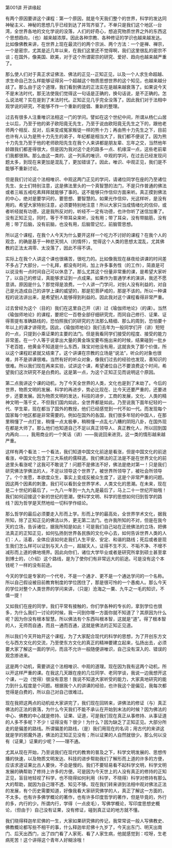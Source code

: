 第001讲 开讲缘起

有两个原因要讲这个课程：第一个原因，就是今天我们整个的世界，科学的发达同神秘主义、神秘的思想几乎已经到达了并驾齐驱了。不单只是我们这个地区--台湾，全世界各地的文化学说的没落，人们的好奇心，想追究物质世界之外的东西这个思想趋向，（也）越来越浓厚。因此各种宗教、各种修证的学识也越来越发达。比如像佛教来讲，在世界上现在最流行的两个宗派、两个方法：一个是禅、禅宗，一个是密宗，尤其是近几年以来，在我们这里还不觉得啊，我们这里很乱的密宗不谈；在国外，像美国、欧美，对于这个所谓密宗的研究、爱好、趋向也越来越严重了。

那么使人们对于真正求证佛法、佛法的正见--正知正见，以及一个人求生命超越、求生命自己怎么样能够证得另一个超越这个物质思想世界的这个知见，也越来越分歧了。那么由于这个道理，我们看到佛法的正法实在是越来越衰落了。如果说今天不是末法时代，那无法使我们觉得这一句话是正确的，换句话说，是不正确的。怎么说法呢？实在是到了末法时代。正知正见几乎完全没落了。因此我们对于法相中观学说的研究，不能够不作一个重新的提倡、重新的整理。

过去有很多人注重唯识法相这一门的学问。譬如在这个世纪中间，所谓从杨仁山居士以后，乃至于他的弟子欧阳竟无先生，乃至于说由欧阳竟无先生之下的，跟他老师两个相反、反对，后来变成冤家叛徒一样的熊十力；再由熊十力先生之下，目前也许有人认为是熊十力先生的弟子，年纪都是相当大了，我们都不便说了。因为熊十力先生乃至于他的老师欧阳先生在我个人来讲都是朋友辈、忘年之交，当然他年龄跟我们都差得很大，但是因为我对这个走的路多一点、机缘深一点，这些老前辈们我都很熟。那么由这一类的、这一列系的唯识、中观的学问，在过去已经发现问题太多，到现在来更加是混乱了，更加错误了。因此，唯识、中观正见，我们是不能够不重新讨论。

但是我们讨论这个法相唯识、中观这两门正见的学问，请诸位同学在座的乃至诸位先生、女士们特别注意，这是佛法里头的一个真智慧的法门，不是只作普通的佛法或者三皈五戒吃素拜拜就能够了事的。这不能够只作信仰方面来听。真正摸到佛法的中心，绝对是要学问的，要思想、要智慧的。如果光作信仰，光这样听，是没有用的。希望大家特别注意，必须要特别地注意！所以大家只当成情绪化的信仰，或者听经就有功德，这是我所反对的，听经不一定有功德，也许你听了迷信加重了。没有正知正见，同时，等于不带耳朵来听，没有用；带了耳朵，没有带脑筋，没有用；带了后脑，没有前脑，也没有用，后脑管记忆，前脑管思想。

所以这个课程，在我个人今天为什么要开这样一个吃力不讨好的课程？在我个人的观念，的确是基于一种悲天悯人（的情怀），觉得这个人类的思想太混乱，尤其佛教的正法太凋零、太没落了，因此不得不讲。

实际上在我个人讲这个课也很痛苦，很吃力的。比如像我现在昼夜给讲课的时间差不多占了大部分，一个礼拜，都没有时间，加上许多事务性（的工作），简直是可以说没有一点时间自己可以休息了。那么尤其这个份量非常重的课，是希望大家听了，以自己的修证，真能够求证到一点成果。如果作为普通学术的演讲，我还不愿意讲。原因是什么？那觉得是浪费。一个人讲一门学问，对别人没有利益的，对自己是光造成自己的讲学上课的威望的，那是犯菩萨戒的，那是不该的。所以一种课程的说法讲出来，是希望别人能够得到利益的。因此我对这个课程看得非常严重。

过去曾经为这个（目的）我们在这里自己开（讲）过《瑜伽师地论》（的课）。当然《瑜伽师地论》的课程，要把它一百卷全部仔细研究完，而同自己修行、证果、证得菩提有准确路线的，恐怕照我们的研究的方法那么精细、那么的周到，恐怕要十年以上的课才讲得完。因此，《瑜伽师地论》我们去年为一般同学们开（讲）短短的一点，只提到小乘证果的主要的法门。但是我看同学们接受的程度、接受的能力非常差。在一个人等于说拿出大量的黄金珠宝要布施出来的时候，结果碰到一批乡下老百姓，他黄金不知道是什么东西，珠宝对他没有用，这就丧失了那个价值，所以这个课程赶紧就又结束了。这个讲课在宗教的立场是“说法”，听众的对象也很难，并不是讲课很难。当然有好的听众对象，像我们过去的经验也发现，善知识的很难。所以我们现在再来实验，试讲这个课，希望诸位自己不要浪费这个时间，希望我们这次研究不是白费的。这是第一点，为这个正知正见而说明这个原因。

第二点我讲这个课的动机，为了今天全世界的人类，文化也是到了末劫了。今后的世界，物质文明的发展、科学的再进步，势必比现在、比今天还要严重的，还要进步，还要发展。因为物质文明的发达，科技的进步，工商的发展，文化、人类的精神文明一落千丈，不但我们国内如此，全世界都是如此。乃至说我下面年纪轻的一代、学生辈，现在都当了国外的教授，他们已经感觉到一代不如一代。而发现每个国家每个地区都是非常需要的。例如在国外的各国，我们很多年轻的中国人，在那里稍懂了一点打坐，稍懂一点太极拳，稍稍懂一点乱七八糟的阴阳八卦，在国外现在都是大师了。那么他们也知道自己不足以真正领导人、真正教化人，所以回到国内再向……，我用商业的一个笑话（讲）——我说回来进货。这一类的情形越来越严重。

这样有两个看法：一个看法，我们知道中国文化前途是看涨，但是中国文化的前途看涨，中国文化包含了三大系统的儒释道。我们佛法的正法是不是在世界文化的前途里头看涨呢？这我可不敢说了！问题不是佛法不好，佛法是绝对第一！只是我们研究佛法学佛法的人，不足以领导这个世界了。被世界所领导了，被社会所领导了。个个发愿，本欲度众生，事实上变成反被众生度了，这是个非常严重的问题。因这两个因素的刺激，我们可以看到全世界学术、人类文化的思潮。在未来，现在是二十世纪的最后了，一九八一年到一九九九是最后了，马上二十一世纪开始哦！我们如何迎接这个新的世纪的思潮，使科学文明、科学的思想如何归到哲学的路线？因为哲学是天然地给一切科学作结论。

那么哲学的最后必须要走入形而上学。形而上学的最高处，全世界学术文化，据我所知，除了正知正见的佛法以外，更无第二法门。也许我所知的不对，但是在我今天的立场，告诉诸位，据我所知是如此！可是我们自己站在正统佛法的立场，把佛法真正的正知正见，如何弘扬到世界各民族的文化中心去，如何告诉世界人类的人们：人，活着，全体应该如何走我们人生平安、安定、和谐的路线；死后或者是现生我们怎么样可以证到与天人合一，超越天人，证得不生不灭、不垢不净、不增不减形而上道的佛地境界。因此向你们，诸位大学毕业或者是研究所拿到硕士甚至拿到博士的，（介绍）这个路线，是为了使你们有非常远大的前途。可是没有这个本钱呢？一样的没有前途。

今天的学位是专家的一个代号，不是一个通才、更不是一个通达学问的一个名称。所以自己假设被目前教育制度的学位困住了，那是很可怜的一个愚痴人。那么今天的学位对整个人类世界的学问来讲，（只是）沧海之一粟、九牛之一毛的知识，不值一提！

又如我们在座的同学，我们平常有接触的，你们学各种的专长的，拿到学位也很多，为什么我们一讨论的时候，我一问到你哪一方面你就不知道了？其原因为什么呢？因为你没有根本智慧。所以佛法有个东西叫根本智，这就是“道”。得了根本智的人，无师而自通，而且一通而百通，这就是佛法的正知正见道。

所以我们今天开始开这个课程，为了大家配合现代的科学的思想，为了开创东方文化与西方文化的交流，乃至使东方文化的真正的精神要建立起来，弘扬出去，必须要大家了解这一面的学问，而且不允许一般随便讲唯识，自己没有深入的、错误的观念掺进来。

这是两个动机，需要讲这个法相唯识、中观的道理。现在因为我有这两个动机，所以开这样严重的课。在我这几天跟在座的几位同学、老同学谈，我说一边我想开这个课，一边（觉得）很没有意思！我说不知道大家听受的能力，大家真地研究的能力到什么程度是个问题。根据我个人的讲课的经验，也许我这个是偏见，我每次都觉得是白费的，所以自己对自己很难过。

现在我把这两点的动机给大家讲完了，我们现在回转来，讲佛法的修证（与）真正佛法的正法的衰落，为什么今天我们不能不承认在开始到末法的时候？因为佛法的中心、佛教的中心就是修持、证果、证道，可是我们现在真正从事修持、从事证道的人多不多呢？不少！证得没有？很少！为什么？因为缺乏了正知正见。大部分所走的是偏差的路线。所谓偏差的路线，（是）我们用现在的名词；用古代的来讲这就是学的邪魔外道，佛法的正知正见没有；所以证果的人自然就很少。那么何以没有（证果,）证果的少呢？——理不通。

尤其从现在开始，乃至说我们在现代的教育的普及之下，科学文明发展的、思想传播的快速，以及物质文明发达、科技的进步帮助我们了解形而上道的许多的方便，应该求道证果比古人要快，不会是慢的。我们不要轻易看不起科学文明，科学文明发展的确帮助了修持上许多的方便。可是因为今天世上的人没有真正的修持的正知正见，盲目地轻视了科学，也不晓得如何利用（科学，不晓得）科学对修持有那么大的帮助，就因为自己理不透、知见不够。现在我们转来讲到法相中观对佛法正法的发展，有个历史需要知道，好像我看大家研究佛学的人，真正了解这一方面的，不太多。也有许多佛学概论的著作，也有许多印度哲学的著作，但是毕竟的，外行的多，内行的少。所谓内行，学得（一点皮毛），写佛学概论，写印度思想史概论，（但由于）自己没有证果，没有修证，碰到真正证的地方就不懂。

我们晓得释迦牟尼佛的一生，大家如果研究佛的传记，我常常说一般人写佛教史、佛教概论都写些不相干的事，什么释迦牟尼佛十九岁了，今天出东门、明天出南门、后天出西门，出了四门看了人家死、看了人家生病，他就感觉到：哎呀，生老病死苦！这个讲得这个青年人好糊涂哦！